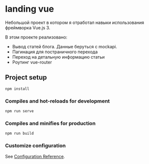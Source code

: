 # landing vue

Небольшой проект в котором я отработал навыки использования фреймворка Vue.js 3.

В этом проекте реализовано:
- Вывод статей блога. Данные беруться с mockapi.
- Пагинация для постраничного перехода
- Переход на детальную информацию статьи
- Роутинг vue-router

## Project setup
```
npm install
```

### Compiles and hot-reloads for development
```
npm run serve
```

### Compiles and minifies for production
```
npm run build
```

### Customize configuration
See [Configuration Reference](https://cli.vuejs.org/config/).
